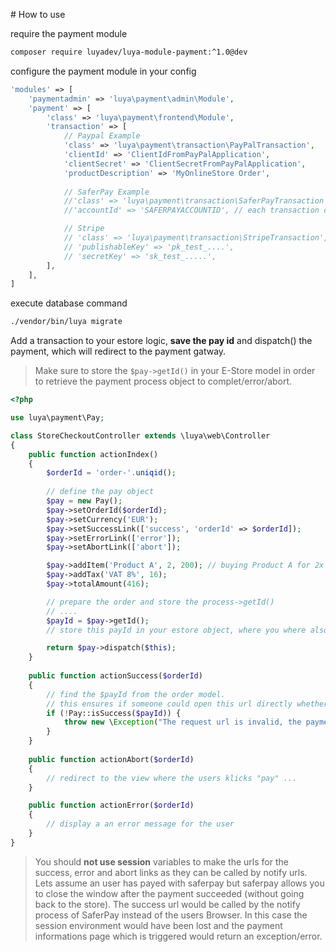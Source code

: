 # How to use

require the payment module

```sh
composer require luyadev/luya-module-payment:^1.0@dev
```

configure the payment module in your config

```php
'modules' => [
    'paymentadmin' => 'luya\payment\admin\Module',
    'payment' => [
        'class' => 'luya\payment\frontend\Module',
        'transaction' => [
            // Paypal Example
            'class' => 'luya\payment\transaction\PayPalTransaction',
            'clientId' => 'ClientIdFromPayPalApplication',
            'clientSecret' => 'ClientSecretFromPayPalApplication',
            'productDescription' => 'MyOnlineStore Order',
        
            // SaferPay Example
            //'class' => 'luya\payment\transaction\SaferPayTransaction',
            //'accountId' => 'SAFERPAYACCOUNTID', // each transaction can have specific attributes, saferpay requires an accountId',

            // Stripe
            // 'class' => 'luya\payment\transaction\StripeTransaction',
            // 'publishableKey' => 'pk_test_....',
            // 'secretKey' => 'sk_test_.....',
        ],
    ],
]
```

execute database command

```sh
./vendor/bin/luya migrate
```

Add a transaction to your estore logic, **save the pay id** and dispatch() the payment, which will redirect to the payment gatway.

> Make sure to store the `$pay->getId()` in your E-Store model in order to retrieve the payment process object to complet/error/abort.

```php
<?php

use luya\payment\Pay;

class StoreCheckoutController extends \luya\web\Controller
{
    public function actionIndex()
    {
        $orderId = 'order-'.uniqid();
        
        // define the pay object
        $pay = new Pay();
        $pay->setOrderId($orderId);
        $pay->setCurrency('EUR');
        $pay->setSuccessLink(['success', 'orderId' => $orderId]);
        $pay->setErrorLink(['error']);
        $pay->setAbortLink(['abort']);

        $pay->addItem('Product A', 2, 200); // buying Product A for 2x each 200 cents which is a total amount of 400 cents (the charged value).
        $pay->addTax('VAT 8%', 16);
        $pay->totalAmount(416);

        // prepare the order and store the process->getId()
        // ....
        $payId = $pay->getId();
        // store this payId in your estore object, where you where also saving the orderId, customer data, customer basket, etc. 

        return $pay->dispatch($this);
    }
    
    public function actionSuccess($orderId)
    {
        // find the $payId from the order model.
        // this ensures if someone could open this url directly whether payment process for the given id was sucessfull or not.
        if (!Pay::isSuccess($payId)) {
            throw new \Exception("The request url is invalid, the payment process was not closed successfull.");
        }
    }
    
    public function actionAbort($orderId)
    {
        // redirect to the view where the users klicks "pay" ...
    }

    public function actionError($orderId)
    {
        // display a an error message for the user
    }
}
```

> You should **not use session** variables to make the urls for the success, error and abort links as they can be called by notify urls. Lets assume an user has payed with saferpay but saferpay allows you to close the window after the payment succeeded (without going back to the store). The success url would be called by the notify process of SaferPay instead of the users Browser. In this case the session environment would have been lost and the payment informations page which is triggered would return an exception/error.